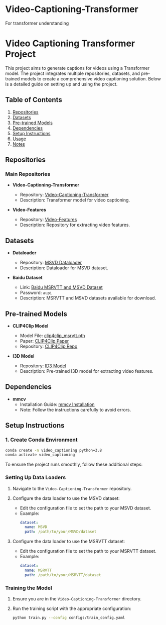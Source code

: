 # Video-Captioning-Transformer
For transformer understanding

# Video Captioning Transformer Project

This project aims to generate captions for videos using a Transformer model. The project integrates multiple repositories, datasets, and pre-trained models to create a comprehensive video captioning solution. Below is a detailed guide on setting up and using the project.

## Table of Contents

1. [Repositories](#repositories)
2. [Datasets](#datasets)
3. [Pre-trained Models](#pre-trained-models)
4. [Dependencies](#dependencies)
5. [Setup Instructions](#setup-instructions)
6. [Usage](#usage)
7. [Notes](#notes)

## Repositories

### Main Repositories

- **Video-Captioning-Transformer**
  - Repository: [Video-Captioning-Transformer](https://github.com/Kamino666/Video-Captioning-Transformer/tree/master)
  - Description: Transformer model for video captioning.

- **Video-Features**
  - Repository: [Video-Features](https://github.com/Kamino666/video_features/tree/master)
  - Description: Repository for extracting video features.

## Datasets

- **Dataloader**
  - Repository: [MSVD Dataloader](https://github.com/albanie/collaborative-experts/blob/master/misc/datasets/msvd/README.md)
  - Description: Dataloader for MSVD dataset.

- **Baidu Dataset**
  - Link: [Baidu MSRVTT and MSVD Dataset](https://pan.baidu.com/s/1xG5F856VNEjNXD6JcG_4NA?pwd=aupi#list/path=%2Fsharelink3411495947-318895376070041%2FMSRVTT%20and%20MSVD&parentPath=%2Fsharelink3411495947-318895376070041)
  - Password: `aupi`
  - Description: MSRVTT and MSVD datasets available for download.

## Pre-trained Models

- **CLIP4Clip Model**
  - Model File: [clip4clip_msrvtt.pth](https://drive.google.com/file/d/1-aA6Zc-cK38TjC0JPfbttE009Bh3BtG_/view)
  - Paper: [CLIP4Clip Paper](https://arxiv.org/pdf/2104.08860)
  - Repository: [CLIP4Clip Repo](https://github.com/ArrowLuo/CLIP4Clip?tab=readme-ov-file)

- **I3D Model**
  - Repository: [ID3 Model](https://github.com/hassony2/kinetics_i3d_pytorch)
  - Description: Pre-trained I3D model for extracting video features.

## Dependencies

- **mmcv**
  - Installation Guide: [mmcv Installation](https://mmcv.readthedocs.io/en/latest/get_started/installation.html)
  - Note: Follow the instructions carefully to avoid errors.

## Setup Instructions

### 1. Create Conda Environment

```sh
conda create -n video_captioning python=3.8
conda activate video_captioning
```

To ensure the project runs smoothly, follow these additional steps:

### Setting Up Data Loaders

1. Navigate to the `Video-Captioning-Transformer` repository.

2. Configure the data loader to use the MSVD dataset:
   - Edit the configuration file to set the path to your MSVD dataset.
   - Example:
     ```yaml
     dataset:
       name: MSVD
       path: /path/to/your/MSVD/dataset
     ```

3. Configure the data loader to use the MSRVTT dataset:
   - Edit the configuration file to set the path to your MSRVTT dataset.
   - Example:
     ```yaml
     dataset:
       name: MSRVTT
       path: /path/to/your/MSRVTT/dataset
     ```

### Training the Model

1. Ensure you are in the `Video-Captioning-Transformer` directory.

2. Run the training script with the appropriate configuration:
   ```sh
   python train.py --config configs/train_config.yaml

